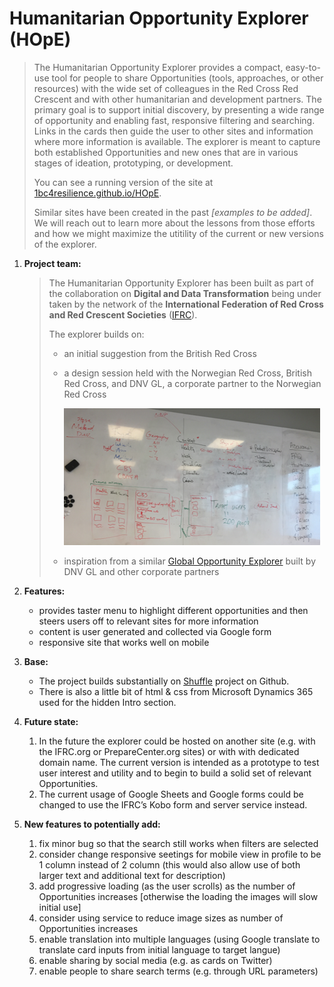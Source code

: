 # Humanitarian Opportunity Explorer (HOpE)
>The Humanitarian Opportunity Explorer provides a compact, easy-to-use tool for people to share Opportunities (tools, approaches, or other resources) with the wide set of colleagues in the Red Cross Red Crescent and with other humanitarian and development partners. The primary goal is to support initial discovery, by presenting a wide range of opportunity and enabling fast, responsive filtering and searching. Links in the cards then guide the user to other sites and information where more information is available. The explorer is meant to capture both established Opportunities and new ones that are in various stages of ideation, prototyping, or development.
>
>You can see a running version of the site at [1bc4resilience.github.io/HOpE](https://1bc4resilience.github.io/HOpE/).
>
>Similar sites have been created in the past *[examples to be added]*. We will reach out to learn more about the lessons from those efforts and how we might maximize the utitility of the current or new versions of the explorer.

1. **Project team:**
   > The Humanitarian Opportunity Explorer has been built as part of the collaboration on **Digital and Data Transformation** being under taken by the network of the **International Federation of Red Cross and Red Crescent Societies** ([IFRC](http://www.ifrc.org)).
   >
   > The explorer builds on:
   >   + an initial suggestion from the British Red Cross 
   >   + a design session held with the Norwegian Red Cross, British Red Cross, and DNV GL, a corporate partner to the Norwegian Red Cross
   >
   >     ![Opportunity Explorer design and MVP](./img/Opportunity-Explorer-MVP-small.png)
   >   + inspiration from a similar [Global Opportunity Explorer](https://goexplorer.org) built by DNV GL and other corporate partners

1. **Features:**
   + provides taster menu to highlight different opportunities and then steers users off to relevant sites for more information
   + content is user generated and collected via Google form
   + responsive site that works well on mobile

1. **Base:**
   + The project builds substantially on [Shuffle](https://vestride.github.io/Shuffle) project on Github.
   + There is also a little bit of html & css from Microsoft Dynamics 365 used for the hidden Intro section.

1. **Future state:**
   1. In the future the explorer could be hosted on another site (e.g. with the IFRC.org or PrepareCenter.org sites) or with with dedicated domain name. The current version is intended as a prototype to test user interest and utility and to begin to build a solid set of relevant Opportunities.
   1. The current usage of Google Sheets and Google forms could be changed to use the IFRC’s Kobo form and server service instead.

1. **New features to potentially add:**
   1. fix minor bug so that the search still works when filters are selected
   1. consider change responsive seetings for mobile view in profile to be 1 column instead of 2 column (this would also allow use of both larger text and additional text for description)
   1. add progressive loading (as the user scrolls) as the number of Opportunities increases [otherwise the loading the images will slow initial use]
   1. consider using service to reduce image sizes as number of Opportunities increases
   1. enable translation into multiple languages (using Google translate to translate card inputs from initial language to target langue)
   1. enable sharing by social media (e.g. as cards on Twitter)
   1. enable people to share search terms (e.g. through URL parameters)


